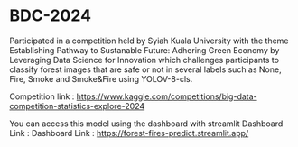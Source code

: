 # BDC-2024

Participated in a competition held by Syiah Kuala University with the theme Establishing Pathway to Sustanable Future: Adhering Green Economy by Leveraging Data Science for Innovation which challenges participants to classify forest images that are safe or not in several labels such as None, Fire, Smoke and Smoke&Fire using YOLOV-8-cls.

Competition link : https://www.kaggle.com/competitions/big-data-competition-statistics-explore-2024

You can access this model using the dashboard with streamlit
Dashboard Link : Dashboard Link : https://forest-fires-predict.streamlit.app/
